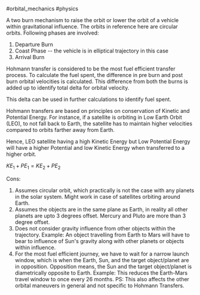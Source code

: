 #orbital_mechanics #physics

A two burn mechanism to raise the orbit or lower the orbit of a vehicle within gravitational influence. The orbits in reference here are circular orbits. Following phases are involved:
1. Departure Burn
2. Coast Phase -- the vehicle is in elliptical trajectory in this case
3. Arrival Burn

Hohmann transfer is considered to be the most fuel efficient transfer process. To calculate the fuel spent, the difference in pre burn and post burn orbital velocities is calculated. This difference from both the burns is added up to identify total delta for orbital velocity.

This delta can be used in further calculations to identify fuel spent.

Hohmann transfers are based on principles on conservation of Kinetic and Potential Energy. For instance, if a satellite is orbiting in Low Earth Orbit (LEO), to not fall back to Earth, the satellite has to maintain higher velocities compared to orbits farther away from Earth.

Hence, LEO satellite having a high Kinetic Energy but Low Potential Energy will have a higher Potential and low Kinetic Energy when transferred to a higher orbit.

$KE_1 + PE_1 = KE_2 + PE_2$

Cons:
1. Assumes circular orbit, which practically is not the case with any planets in the solar system. Might work in case of satellites orbiting around Earth.
2. Assumes the objects are in the same plane as Earth, in reality all other planets are upto 3 degrees offset. Mercury and Pluto are more than 3 degree offset.
3. Does not consider gravity influence from other objects within the trajectory. Example: An object travelling from Earth to Mars will have to bear to influence of Sun's gravity along with other planets or objects within influence.
4. For the most fuel efficient journey, we have to wait for a narrow launch window, which is when the Earth, Sun, and the target object/planet are in opposition. Opposition means, the Sun and the target object/planet is diametrically opposite to Earth. Example: This reduces the Earth-Mars travel window to once every 26 months. PS: This also affects the other orbital maneuvers in general and not specific to Hohmann Transfers.